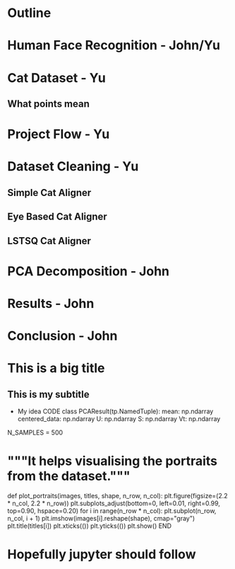 # Outline
# Human Face Recognition - John/Yu
# Cat Dataset - Yu
## What points mean
# Project Flow - Yu
# Dataset Cleaning - Yu
## Simple Cat Aligner
## Eye Based Cat Aligner
## LSTSQ Cat Aligner
# PCA Decomposition - John 
# Results - John
# Conclusion - John
# This is a big title
## This is my subtitle 
- My idea
CODE
class PCAResult(tp.NamedTuple):
    mean: np.ndarray
    centered_data: np.ndarray
    U: np.ndarray
    S: np.ndarray
    Vt: np.ndarray


N_SAMPLES = 500
# """It helps visualising the portraits from the dataset."""
def plot_portraits(images, titles, shape, n_row, n_col):
    plt.figure(figsize=(2.2 * n_col, 2.2 * n_row))
    plt.subplots_adjust(bottom=0, left=0.01, right=0.99, top=0.90, hspace=0.20)
    for i in range(n_row * n_col):
        plt.subplot(n_row, n_col, i + 1)
        plt.imshow(images[i].reshape(shape), cmap="gray")
        plt.title(titles[i])
        plt.xticks(())
        plt.yticks(())
    plt.show()
END
# Hopefully jupyter should follow
